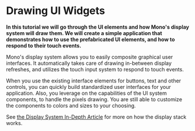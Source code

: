 # Drawing UI Widgets


**In this tutorial we will go through the UI elements and how Mono's display system will draw them. We will create a simple application that demonstrates how to use the prefabricated UI elements, and how to respond to their touch events.**

<!-- Why use it -->
Mono's display system allows you to easily composite graphical user interfaces. It automatically takes care of drawing in-between display refreshes, and utilizes the touch input system to respond to touch events.

<!-- intro: problem that is solved -->
When you use the existing interface elements for buttons, text and other controls, you can quickly build standardized user interfaces for your application. Also, you leverage on the capabilities of the UI system components, to handle the pixels drawing. You are still able to customize the components to colors and sizes to your choosing.

<!-- shape painting and UI elements -->

See [the Display System In-Depth Article](../articles/display_system_architecture.md) for more on how the display stack works.